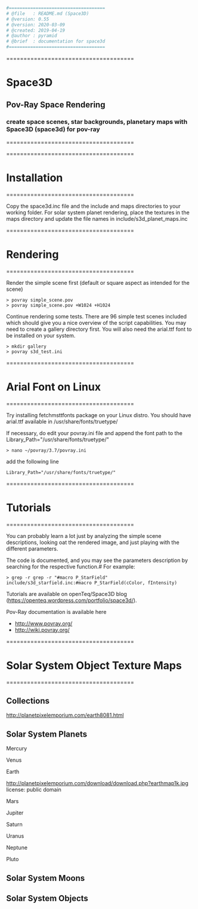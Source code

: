 ```bash
#====================================
# @file   : README.md (Space3D)
# @version: 0.55
# @version: 2020-03-09
# @created: 2019-04-19
# @author : pyramid
# @brief  : documentation for space3d
#====================================
```



=====================================
# **Space3D**
## **Pov-Ray Space Rendering**
### **create space scenes, star backgrounds, planetary maps with Space3D (space3d) for pov-ray**
=====================================

=====================================
# Installation
=====================================

Copy the space3d.inc file and the include and maps directories to your working folder.
For solar system planet rendering, place the textures in the maps directory and update the file names in include/s3d_planet_maps.inc

=====================================
# Rendering
=====================================

Render the simple scene first (default or square aspect as intended for the scene)

```
> povray simple_scene.pov
> povray simple_scene.pov +W1024 +H1024
```

Continue rendering some tests.
There are 96 simple test scenes included which should give you a
nice overview of the script capabilities.
You may need to create a gallery directory first.
You will also need the arial.ttf font to be installed on your system.

```
> mkdir gallery
> povray s3d_test.ini
```


=====================================
# Arial Font on Linux
=====================================

Try installing fetchmsttfonts package on your Linux distro.
You should have arial.ttf available in /usr/share/fonts/truetype/

If necessary, do edit your povray.ini file and append the font path to the
Library_Path="/usr/share/fonts/truetype/"

```
> nano ~/povray/3.7/povray.ini
```

add the following line

```
Library_Path="/usr/share/fonts/truetype/"
```


=====================================
# Tutorials
=====================================

You can probably learn a lot just by analyzing the simple scene descriptions, looking oat the rendered image, and just playing with the different parameters.

The code is documented, and you may see the parameters description by searching for the respective function.#
For example:

```
> grep -r grep -r "#macro P_StarField"
include/s3d_starfield.inc:#macro P_StarField(cColor, fIntensity)
```


Tutorials are available on openTeq/Space3D blog (https://openteq.wordpress.com/portfolio/space3d/).

Pov-Ray documentation is available here

- http://www.povray.org/
- http://wiki.povray.org/


=====================================
# Solar System Object Texture Maps
=====================================

## Collections

http://planetpixelemporium.com/earth8081.html


## Solar System Planets

Mercury


Venus


Earth

http://planetpixelemporium.com/download/download.php?earthmap1k.jpg
license: public domain


Mars


Jupiter


Saturn


Uranus


Neptune


Pluto


## Solar System Moons



## Solar System Objects




